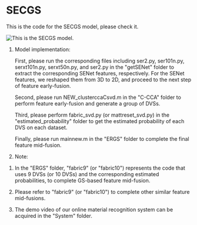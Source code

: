 # SECGS
This is the code for the SECGS model, please check it.  

![This is the SECGS model.](https://github.com/Danicaghost/SECGS/blob/main/Model.jpg)

1. Model implementation: 

   First, please run the corresponding files including ser2.py, ser101n.py, serxt101n.py, serxt50n.py, and ser2.py in the "getSENet" folder to extract the corresponding SENet features, respectively. For the SENet features, we reshaped them from 3D to 2D, and proceed to the next step of feature early-fusion.
   
   Second, please run NEW_clusterccaCsvd.m in the "C-CCA" folder to perform feature early-fusion and generate a group of DVSs. 
   
   Third, please perform fabric_svd.py (or mattreset_svd.py) in the "estimated_probability" folder to get the estimated probability of each DVS on each dataset. 
   
   Finally, please run mainnew.m in the "ERGS" folder to complete the final feature mid-fusion.  

2. Note:

1) In the "ERGS" folder, "fabric9" (or "fabric10") represents the code that uses 9 DVSs (or 10 DVSs) and the corresponding estimated probabilities, to complete GS-based feature mid-fusion.
 
2) Please refer to "fabric9" (or "fabric10") to complete other similar feature mid-fusions.

3) The demo video of our online material recognition system can be acquired in the "System" folder.
